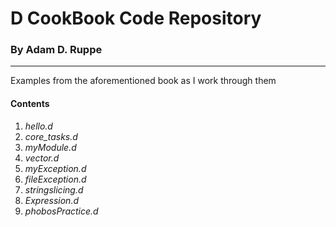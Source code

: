 # D CookBook Code Repository
### By Adam D. Ruppe
-------------------------------------------------------------------
Examples from the aforementioned book as I work through them
#### Contents
1. *hello.d*
2. *core_tasks.d*
3. *myModule.d*
4. *vector.d*
5. *myException.d*
6. *fileException.d*
7. *stringslicing.d*
8. *Expression.d*
9. *phobosPractice.d*
